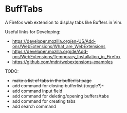 # BuffTabs
A Firefox web extension to display tabs like Buffers in Vim.

Useful links for Developing:
- https://developer.mozilla.org/en-US/Add-ons/WebExtensions/What_are_WebExtensions
- https://developer.mozilla.org/de/Add-ons/WebExtensions/Temporary_Installation_in_Firefox
- https://github.com/mdn/webextensions-examples

TODO:
- ~~make a list of tabs in the bufferlist page~~
- ~~add command for closing bufferlist (toggle?)-~~
- add command input field
- add command for deleting/opening buffers/tabs
- add command for creating tabs
- add search command
